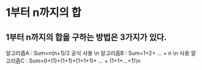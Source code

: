 # 1부터 n까지의 합

## 1부터 n까지의 합을 구하는 방법은 3가지가 있다. 
알고리즘A : Sum=n(n+1)/2  공식 사용 \n
알고리즘B : Sum=1+2+ … + n  \n
사용 알고리즘C : Sum=0+(1)+(1+1)+(1+1+1)+ … + (1+1+…+1)\n
